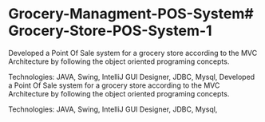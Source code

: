 # Grocery-Managment-POS-System# Grocery-Store-POS-System-1
Developed a Point Of Sale system for a grocery store according to the MVC Architecture by following the object oriented programing concepts.   

Technologies:  JAVA, Swing, IntelliJ GUI Designer, JDBC, Mysql,
Developed a Point Of Sale system for a grocery store according to the MVC Architecture by following the object oriented programing concepts.   

Technologies:  JAVA, Swing, IntelliJ GUI Designer, JDBC, Mysql,
